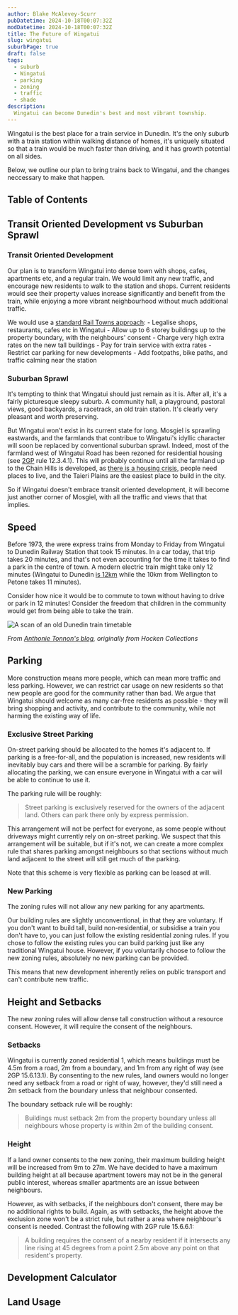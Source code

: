 ```yaml
---
author: Blake McAlevey-Scurr
pubDatetime: 2024-10-18T00:07:32Z
modDatetime: 2024-10-18T00:07:32Z
title: The Future of Wingatui
slug: wingatui
suburbPage: true
draft: false
tags:
  - suburb
  - Wingatui
  - parking
  - zoning
  - traffic
  - shade
description:
  Wingatui can become Dunedin's best and most vibrant township.
---
```


Wingatui is the best place for a train service in Dunedin. It's the only suburb with a train station within walking distance of homes, it's uniquely situated so that a train would be much faster than driving, and it has growth potential on all sides.

Below, we outline our plan to bring trains back to Wingatui, and the changes neccessary to make that happen.

## Table of Contents

## Transit Oriented Development vs Suburban Sprawl

### Transit Oriented Development

Our plan is to transform Wingatui into dense town with shops, cafes, apartments etc, and a regular train. We would limit any new traffic, and encourage new residents to walk to the station and shops. Current residents would see their property values increase significantly and benefit from the train, while enjoying a more vibrant neighbourhood without much additional traffic.

We would use a [standard Rail Towns approach](TODO!):
    - Legalise shops, restaurants, cafes etc in Wingatui
    - Allow up to 6 storey buildings up to the property boundary, with the neighbours' consent
    - Charge very high extra rates on the new tall buildings
    - Pay for train service with extra rates
    - Restrict car parking for new developments
    - Add footpaths, bike paths, and traffic calming near the station

### Suburban Sprawl

It's tempting to think that Wingatui should just remain as it is. After all, it's a fairly picturesque sleepy suburb. A community hall, a playground, pastoral views, good backyards, a racetrack, an old train station. It's clearly very pleasant and worth preserving.

But Wingatui won't exist in its current state for long. Mosgiel is sprawling eastwards, and the farmlands that contribue to Wingatui's idyllic character will soon be replaced by conventional suburban sprawl. Indeed, most of the farmland west of Wingatui Road has been rezoned for residential housing (see [2GP](https://2gp.dunedin.govt.nz/plan/pages/plan/book.aspx?exhibit=DCC2GP) rule 12.3.4.1). This will probably continue until all the farmland up to the Chain Hills is developed, as [there is a housing crisis](/posts/housing-crisis/), people need places to live, and the Taieri Plains are the easiest place to build in the city.

So if Wingatui doesn't embrace transit oriented development, it will become just another corner of Mosgiel, with all the traffic and views that that implies.

## Speed

Before 1973, the were express trains from Monday to Friday from Wingatui to Dunedin Railway Station that took 15 minutes. In a car today, that trip takes 20 minutes, and that's not even accounting for the time it takes to find a park in the centre of town. A modern electric train might take only 12 minutes (Wingatui to Dunedin [is 12km](/assets/distance_to_wingatui.png) while the 10km from Wellington to Petone takes 11 minutes).

Consider how nice it would be to commute to town without having to drive or park in  12 minutes! Consider the freedom that children in the community would get from being able to take the train.

![A scan of an old Dunedin train timetable](/assets/timetable.jpg)

*From [Anthonie Tonnon's blog](https://www.anthonietonnon.com/talk/2019/1/22/rail-land-dunedins-forgotten-railway-system-and-small-city-urbanism-in-aotearoa), originally from Hocken Collections*

## Parking

More construction means more people, which can mean more traffic and less parking. However, we can restrict car usage on new residents so that new people are good for the community rather than bad. We argue that Wingatui should welcome as many car-free residents as possible - they will bring shopping and activity, and contribute to the community, while not harming the existing way of life.

### Exclusive Street Parking

On-street parking should be allocated to the homes it's adjacent to. If parking is a free-for-all, and the population is increased, new residents will inevitably buy cars and there will be a scramble for parking. By fairly allocating the parking, we can ensure everyone in Wingatui with a car will be able to continue to use it.

The parking rule will be roughly:
> Street parking is exclusively reserved for the owners of the adjacent land. Others can park there only by express permission.

This arrangement will not be perfect for everyone, as some people without driveways might currently rely on on-street parking. We suspect that this arrangement will be suitable, but if it's not, we can create a more complex rule that shares parking amongst neighbours so that sections without much land adjacent to the street will still get much of the parking.

Note that this scheme is very flexible as parking can be leased at will.

### New Parking

The zoning rules will not allow any new parking for any apartments.

Our building rules are slightly unconventional, in that they are voluntary. If you don't want to build tall, build non-residential, or subsidise a train you don't have to, you can just follow the existing residential zoning rules. If you chose to follow the existing rules you can build parking just like any traditional Wingatui house. However, if you voluntarily choose to follow the new zoning rules, absolutely no new parking can be provided.

This means that new development inherently relies on public transport and can't contribute new traffic.

## Height and Setbacks

The new zoning rules will allow dense tall construction without a resource consent. However, it will require the consent of the neighbours.

### Setbacks

Wingatui is currently zoned residential 1, which means buildings must be 4.5m from a road, 2m from a boundary, and 1m from any right of way (see 2GP 15.6.13.1). By consenting to the new rules, land owners would no longer need any setback from a road or right of way, however, they'd still need a 2m setback from the boundary unless that neighbour consented.

The boundary setback rule will be roughly:
> Buildings must setback 2m from the property boundary unless all neighbours whose property is within 2m of the building consent.

### Height

If a land owner consents to the new zoning, their maximum building height will be increased from 9m to 27m. We have decided to have a maximum building height at all because apartment towers may not be in the general public interest, whereas smaller apartments are an issue between neighbours.

However, as with setbacks, if the neighbours don't consent, there may be no additional rights to build. Again, as with setbacks, the height above the exclusion zone won't be a strict rule, but rather a area where neighbour's consent is needed. Contrast the following with 2GP rule 15.6.6.1:
> A building requires the consent of a nearby resident if it intersects any line rising at 45 degrees from a point 2.5m above any point on that resident's property.

## Development Calculator

## Land Usage
